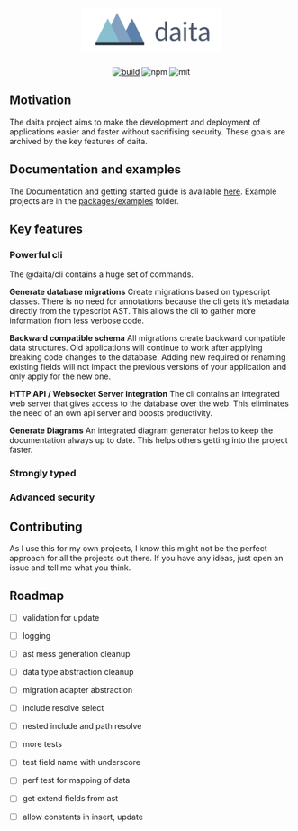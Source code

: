 <h1 align="center">
  <a href="https://daita.ch"><img src="docs/logo.png" alt="daita" width="250"></a>
</h1>

<p align='center'>
  <a href="https://drone.bertschi.io/no0dles/daita"><img alt='build' src='https://drone.bertschi.io/api/badges/no0dles/daita/status.svg'></a>
  <img alt='npm' src='https://img.shields.io/npm/dm/@daita/common.svg'>
  <img alt='mit' src='https://img.shields.io/badge/License-MIT-blue.svg'>
</p>

## Motivation
The daita project aims to make the development and deployment of applications easier and faster without sacrifising security. 
These goals are archived by the key features of daita.

## Documentation and examples
The Documentation and getting started guide is available [here](https://daita.ch/). 
Example projects are in the [packages/examples](./packages/examples) folder.

## Key features

### Powerful cli
The @daita/cli contains a huge set of commands. 

**Generate database migrations**
Create migrations based on typescript classes. 
There is no need for annotations because the cli gets it‘s metadata directly from the typescript AST. 
This allows the cli to gather more information from less verbose code.

**Backward compatible schema**
All migrations create backward compatible data structures. 
Old applications will continue to work after applying breaking code changes to the database. 
Adding new required or renaming existing fields will not impact the previous versions of your application and only apply for the new one.

**HTTP API / Websocket Server integration**
The cli contains an integrated web server that gives access to the database over the web. 
This eliminates the need of an own api server and boosts productivity.

**Generate Diagrams**
An integrated diagram generator helps to keep the documentation always up to date. 
This helps others getting into the project faster. 

### Strongly typed


### Advanced security

## Contributing
As I use this for my own projects, I know this might not be the perfect approach for all the projects out there. 
If you have any ideas, just open an issue and tell me what you think.

## Roadmap

- [ ] validation for update
- [ ] logging
- [ ] ast mess generation cleanup
- [ ] data type abstraction cleanup
- [ ] migration adapter abstraction
- [ ] include resolve select
- [ ] nested include and path resolve
- [ ] more tests
- [ ] test field name with underscore
- [ ] perf test for mapping of data
- [ ] get extend fields from ast
- [ ] allow constants in insert, update

